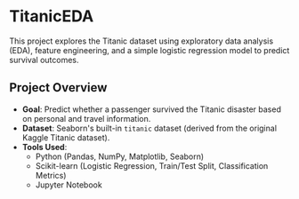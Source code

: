 # TitanicEDA
This project explores the Titanic dataset using exploratory data analysis (EDA), feature engineering, and a simple logistic regression model to predict survival outcomes.

## Project Overview

- **Goal**: Predict whether a passenger survived the Titanic disaster based on personal and travel information.
- **Dataset**: Seaborn's built-in `titanic` dataset (derived from the original Kaggle Titanic dataset).
- **Tools Used**:
  - Python (Pandas, NumPy, Matplotlib, Seaborn)
  - Scikit-learn (Logistic Regression, Train/Test Split, Classification Metrics)
  - Jupyter Notebook
